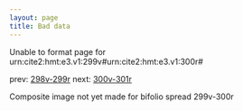 ```yaml
---
layout: page
title: Bad data
---
```


Unable to format page for urn:cite2:hmt:e3.v1:299v#urn:cite2:hmt:e3.v1:300r#

prev: [298v-299r](../298v-299r/) next: [300v-301r](../300v-301r/)

Composite image not yet made for bifolio spread 299v-300r

